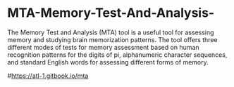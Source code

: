 # MTA-Memory-Test-And-Analysis-
The Memory Test and Analysis (MTA) tool is a useful tool for assessing memory and studying brain memorization patterns. The tool offers three different modes of tests for memory assessment based on human recognition patterns for the digits of pi, alphanumeric character sequences, and standard English words for assessing different forms of memory.


#https://atl-1.gitbook.io/mta
